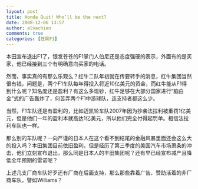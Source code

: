 ```yaml
---
layout: post
title: Honda Quit! Who’ll be the next?
date: 2008-12-06 13:57
author: alvachien
comments: true
categories: [狂飙F1]
---
```

<div id="bp-5CD1AA99D25FD840_253-content">

本田宣布退出F1了，银发苍苍的F1掌门人伯尼还是态度强硬的表示，外面有的是买家，他已经接到三个有明确意向买家的电话。

然而，事实真的有那么乐观么？红牛二队年初就在传要转手的消息，红牛集团当然很有钱，问题是，两个F1车队每年得投入将近10亿美元的资金，而红牛能从F1得到什么呢？知名度还是盈利？有这么多现钞，红牛足够在大部分国家进行“脑白金”式的广告轰炸了，何苦弄两个F1中游球队，连支持者都这么少。

当然，F1车队还是有盈利的，比如迈凯轮车队2007年因为抄袭法拉利被重罚1亿美元，但是他们一年的盈利本就高达1亿美元，所以他们完全付得起罚单。相信法拉利车队也一样。

那么别的车队呢？一向严谨的日本人在这个看不到结尾的金融风暴里面还会这么大的投入吗？本田集团目前依旧盈利，但是经历了第三季度的美国汽车市场萧条的冲击，他们立刻宣布退出，那么同是日本人的丰田集团呢？还有早已经宣布减产且降低全年预期的雷诺呢？

上述几支厂商车队好歹还有厂商在后面支持，那么那些靠着广告、赞助活着的非厂商车队，譬如Williams？

</div>

